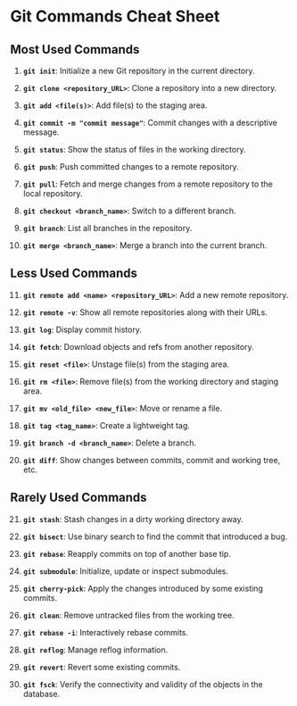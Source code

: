 # Git Commands Cheat Sheet

## **Most Used Commands**

1. **`git init`**: Initialize a new Git repository in the current directory.

2. **`git clone <repository_URL>`**: Clone a repository into a new directory.

3. **`git add <file(s)>`**: Add file(s) to the staging area.

4. **`git commit -m "commit message"`**: Commit changes with a descriptive message.

5. **`git status`**: Show the status of files in the working directory.

6. **`git push`**: Push committed changes to a remote repository.

7. **`git pull`**: Fetch and merge changes from a remote repository to the local repository.

8. **`git checkout <branch_name>`**: Switch to a different branch.

9. **`git branch`**: List all branches in the repository.

10. **`git merge <branch_name>`**: Merge a branch into the current branch.

## **Less Used Commands**

11. **`git remote add <name> <repository_URL>`**: Add a new remote repository.

12. **`git remote -v`**: Show all remote repositories along with their URLs.

13. **`git log`**: Display commit history.

14. **`git fetch`**: Download objects and refs from another repository.

15. **`git reset <file>`**: Unstage file(s) from the staging area.

16. **`git rm <file>`**: Remove file(s) from the working directory and staging area.

17. **`git mv <old_file> <new_file>`**: Move or rename a file.

18. **`git tag <tag_name>`**: Create a lightweight tag.

19. **`git branch -d <branch_name>`**: Delete a branch.

20. **`git diff`**: Show changes between commits, commit and working tree, etc.

## **Rarely Used Commands**

21. **`git stash`**: Stash changes in a dirty working directory away.

22. **`git bisect`**: Use binary search to find the commit that introduced a bug.

23. **`git rebase`**: Reapply commits on top of another base tip.

24. **`git submodule`**: Initialize, update or inspect submodules.

25. **`git cherry-pick`**: Apply the changes introduced by some existing commits.

26. **`git clean`**: Remove untracked files from the working tree.

27. **`git rebase -i`**: Interactively rebase commits.

28. **`git reflog`**: Manage reflog information.

29. **`git revert`**: Revert some existing commits.

30. **`git fsck`**: Verify the connectivity and validity of the objects in the database.
